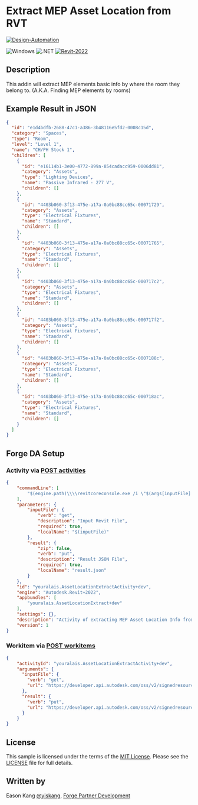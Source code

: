 # Extract MEP Asset Location from RVT

[![Design-Automation](https://img.shields.io/badge/Design%20Automation-v3-green.svg)](http://developer.autodesk.com/)

![Windows](https://img.shields.io/badge/Plugins-Windows-lightgrey.svg)
![.NET](https://img.shields.io/badge/.NET%20Framework-4.8-blue.svg)
[![Revit-2022](https://img.shields.io/badge/Revit-2022-lightgrey.svg)](http://autodesk.com/revit)

## Description

This addin will extract MEP elements basic info by where the room they belong to. (A.K.A. Finding MEP elements by rooms)

## Example Result in JSON

```json
{
  "id": "e1d4bdfb-2688-47c1-a386-3b48116e5fd2-0008c15d",
  "category": "Spaces",
  "type": "Room",
  "level": "Level 1",
  "name": "CH/PH Stock 1",
  "children": [
    {
      "id": "e16114b1-3e00-4772-899a-854cadacc959-0006dd81",
      "category": "Assets",
      "type": "Lighting Devices",
      "name": "Passive Infrared - 277 V",
      "children": []
    },
    {
      "id": "4403b060-3f13-475e-a17a-0a0bc88cc65c-00071729",
      "category": "Assets",
      "type": "Electrical Fixtures",
      "name": "Standard",
      "children": []
    },
    {
      "id": "4403b060-3f13-475e-a17a-0a0bc88cc65c-00071765",
      "category": "Assets",
      "type": "Electrical Fixtures",
      "name": "Standard",
      "children": []
    },
    {
      "id": "4403b060-3f13-475e-a17a-0a0bc88cc65c-000717c2",
      "category": "Assets",
      "type": "Electrical Fixtures",
      "name": "Standard",
      "children": []
    },
    {
      "id": "4403b060-3f13-475e-a17a-0a0bc88cc65c-000717f2",
      "category": "Assets",
      "type": "Electrical Fixtures",
      "name": "Standard",
      "children": []
    },
    {
      "id": "4403b060-3f13-475e-a17a-0a0bc88cc65c-0007188c",
      "category": "Assets",
      "type": "Electrical Fixtures",
      "name": "Standard",
      "children": []
    },
    {
      "id": "4403b060-3f13-475e-a17a-0a0bc88cc65c-000718ac",
      "category": "Assets",
      "type": "Electrical Fixtures",
      "name": "Standard",
      "children": []
    }
  ]
}
```

## Forge DA Setup

### Activity via [POST activities](https://forge.autodesk.com/en/docs/design-automation/v3/reference/http/activities-POST/)

```json
{
    "commandLine": [
        "$(engine.path)\\\\revitcoreconsole.exe /i \"$(args[inputFile].path)\" /al \"$(appbundles[AssetLocationExtract].path)\""
    ],
    "parameters": {
        "inputFile": {
            "verb": "get",
            "description": "Input Revit File",
            "required": true,
            "localName": "$(inputFile)"
        },
        "result": {
            "zip": false,
            "verb": "put",
            "description": "Result JSON File",
            "required": true,
            "localName": "result.json"
        }
    },
    "id": "youralais.AssetLocationExtractActivity+dev",
    "engine": "Autodesk.Revit+2022",
    "appbundles": [
        "youralais.AssetLocationExtract+dev"
    ],
    "settings": {},
    "description": "Activity of extracting MEP Asset Location Info from RVT",
    "version": 1
}
```

### Workitem via [POST workitems](https://forge.autodesk.com/en/docs/design-automation/v3/reference/http/workitems-POST/)

```json
{
    "activityId": "youralais.AssetLocationExtractActivity+dev",
    "arguments": {
      "inputFile": {
        "verb": "get",
        "url": "https://developer.api.autodesk.com/oss/v2/signedresources/...region=US"
      },
      "result": {
        "verb": "put",
        "url": "https://developer.api.autodesk.com/oss/v2/signedresources/...?region=US"
      }
    }
}
```

## License

This sample is licensed under the terms of the [MIT License](http://opensource.org/licenses/MIT). Please see the [LICENSE](LICENSE) file for full details.

## Written by

Eason Kang [@yiskang](https://twitter.com/yiskang), [Forge Partner Development](http://forge.autodesk.com)
